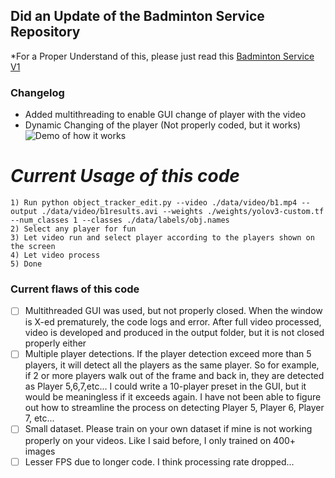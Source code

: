 ## Did an Update of the Badminton Service Repository

*For a Proper Understand of this, please just read this [Badminton Service V1](https://github.com/Haosam/BadmintonAI/tree/master/Yolov3_deepsort/Badminton_Service)

### Changelog
- Added multithreading to enable GUI change of player with the video
- Dynamic Changing of the player (Not properly coded, but it works)
![Demo of how it works](data/demo.gif)

# *Current Usage of this code*
```
1) Run python object_tracker_edit.py --video ./data/video/b1.mp4 --output ./data/video/b1results.avi --weights ./weights/yolov3-custom.tf --num_classes 1 --classes ./data/labels/obj.names
2) Select any player for fun
3) Let video run and select player according to the players shown on the screen
4) Let video process
5) Done
```

### Current flaws of this code
- [ ] Multithreaded GUI was used, but not properly closed. When the window is X-ed prematurely, the code logs and error. After full video processed, video is developed and produced in the output folder, but it is not closed properly either
- [ ] Multiple player detections. If the player detection exceed more than 5 players, it will detect all the players as the same player. So for example, if 2 or more players walk out of the frame and back in, they are detected as Player 5,6,7,etc... I could write a 10-player preset in the GUI, but it would be meaningless if it exceeds again. I have not been able to figure out how to streamline the process on detecting Player 5, Player 6, Player 7, etc...
- [ ] Small dataset. Please train on your own dataset if mine is not working properly on your videos. Like I said before, I only trained on 400+ images
- [ ] Lesser FPS due to longer code. I think processing rate dropped...
